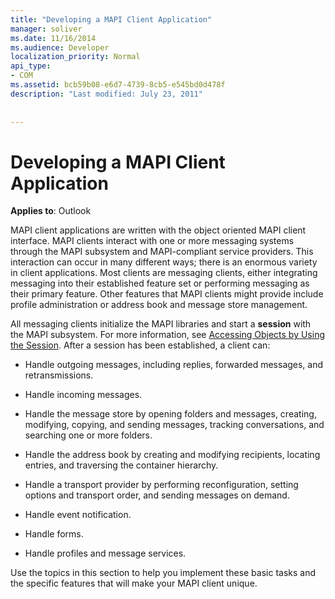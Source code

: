 ```yaml
---
title: "Developing a MAPI Client Application"
manager: soliver
ms.date: 11/16/2014
ms.audience: Developer
localization_priority: Normal
api_type:
- COM
ms.assetid: bcb59b08-e6d7-4739-8cb5-e545bd0d478f
description: "Last modified: July 23, 2011"
 
 
---
```


# Developing a MAPI Client Application

  
  
**Applies to**: Outlook 
  
MAPI client applications are written with the object oriented MAPI client interface. MAPI clients interact with one or more messaging systems through the MAPI subsystem and MAPI-compliant service providers. This interaction can occur in many different ways; there is an enormous variety in client applications. Most clients are messaging clients, either integrating messaging into their established feature set or performing messaging as their primary feature. Other features that MAPI clients might provide include profile administration or address book and message store management.
  
All messaging clients initialize the MAPI libraries and start a **session** with the MAPI subsystem. For more information, see [Accessing Objects by Using the Session](accessing-objects-by-using-the-session.md). After a session has been established, a client can:
  
- Handle outgoing messages, including replies, forwarded messages, and retransmissions.
    
- Handle incoming messages.
    
- Handle the message store by opening folders and messages, creating, modifying, copying, and sending messages, tracking conversations, and searching one or more folders.
    
- Handle the address book by creating and modifying recipients, locating entries, and traversing the container hierarchy.
    
- Handle a transport provider by performing reconfiguration, setting options and transport order, and sending messages on demand.
    
- Handle event notification.
    
- Handle forms.
    
- Handle profiles and message services.
    
Use the topics in this section to help you implement these basic tasks and the specific features that will make your MAPI client unique.
  

